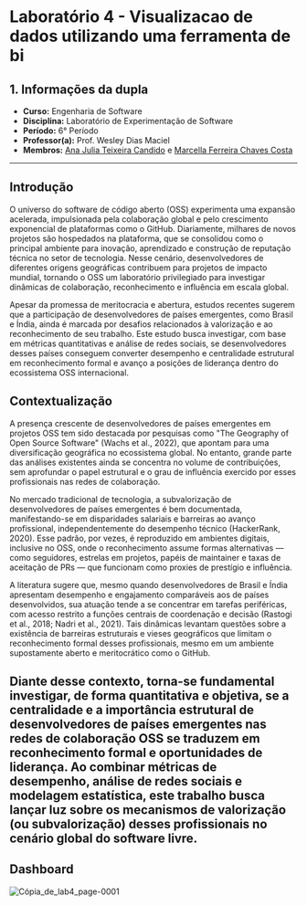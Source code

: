 # Laboratório 4 - Visualizacao de dados utilizando uma ferramenta de bi

## 1. Informações da dupla
- **Curso:** Engenharia de Software
- **Disciplina:** Laboratório de Experimentação de Software
- **Período:** 6° Período
- **Professor(a):** Prof. Wesley Dias Maciel
- **Membros:** [Ana Julia Teixeira Candido](https://github.com/anajuliateixeiracandido) e [Marcella Ferreira Chaves Costa](https://github.com/marcellafccosta)

---

## Introdução

O universo do software de código aberto (OSS) experimenta uma expansão acelerada, impulsionada pela colaboração global e pelo crescimento exponencial de plataformas como o GitHub. Diariamente, milhares de novos projetos são hospedados na plataforma, que se consolidou como o principal ambiente para inovação, aprendizado e construção de reputação técnica no setor de tecnologia. Nesse cenário, desenvolvedores de diferentes origens geográficas contribuem para projetos de impacto mundial, tornando o OSS um laboratório privilegiado para investigar dinâmicas de colaboração, reconhecimento e influência em escala global.

Apesar da promessa de meritocracia e abertura, estudos recentes sugerem que a participação de desenvolvedores de países emergentes, como Brasil e Índia, ainda é marcada por desafios relacionados à valorização e ao reconhecimento de seu trabalho. Este estudo busca investigar, com base em métricas quantitativas e análise de redes sociais, se desenvolvedores desses países conseguem converter desempenho e centralidade estrutural em reconhecimento formal e avanço a posições de liderança dentro do ecossistema OSS internacional.

## Contextualização

A presença crescente de desenvolvedores de países emergentes em projetos OSS tem sido destacada por pesquisas como "The Geography of Open Source Software" (Wachs et al., 2022), que apontam para uma diversificação geográfica no ecossistema global. No entanto, grande parte das análises existentes ainda se concentra no volume de contribuições, sem aprofundar o papel estrutural e o grau de influência exercido por esses profissionais nas redes de colaboração.

No mercado tradicional de tecnologia, a subvalorização de desenvolvedores de países emergentes é bem documentada, manifestando-se em disparidades salariais e barreiras ao avanço profissional, independentemente do desempenho técnico (HackerRank, 2020). Esse padrão, por vezes, é reproduzido em ambientes digitais, inclusive no OSS, onde o reconhecimento assume formas alternativas — como seguidores, estrelas em projetos, papéis de maintainer e taxas de aceitação de PRs — que funcionam como proxies de prestígio e influência.

A literatura sugere que, mesmo quando desenvolvedores de Brasil e Índia apresentam desempenho e engajamento comparáveis aos de países desenvolvidos, sua atuação tende a se concentrar em tarefas periféricas, com acesso restrito a funções centrais de coordenação e decisão (Rastogi et al., 2018; Nadri et al., 2021). Tais dinâmicas levantam questões sobre a existência de barreiras estruturais e vieses geográficos que limitam o reconhecimento formal desses profissionais, mesmo em um ambiente supostamente aberto e meritocrático como o GitHub.

Diante desse contexto, torna-se fundamental investigar, de forma quantitativa e objetiva, se a centralidade e a importância estrutural de desenvolvedores de países emergentes nas redes de colaboração OSS se traduzem em reconhecimento formal e oportunidades de liderança. Ao combinar métricas de desempenho, análise de redes sociais e modelagem estatística, este trabalho busca lançar luz sobre os mecanismos de valorização (ou subvalorização) desses profissionais no cenário global do software livre.
---
## Dashboard
![Cópia_de_lab4_page-0001](https://github.com/user-attachments/assets/36f1d0db-e4b0-4c9f-bdfd-3283e07e8dd1)


